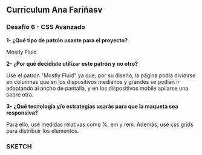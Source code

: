 ## Curriculum Ana Fariñasv
### Desafío 6 - CSS Avanzado

**1- ¿Qué tipo de patrón usaste para el proyecto?**

Mostly Fluid

**2- ¿Por qué decidiste utilizar este patrón y no otro?**

Usé el patrón "Mostly Fluid" ya que; por su diseño, la página podía dividirse en columnas que en los dispositivos medianos y grandes se podían ir adaptando al ancho de pantalla, y en los dispositivos mobile apilarse una sobre otra.

**3- ¿Qué tecnología y/o estrategias usarás para que la maqueta sea responsiva?**

Para ello, usé medidas relativas como %, em y rem. Además, usé css grids para distribuir los elementos.

### SKETCH
